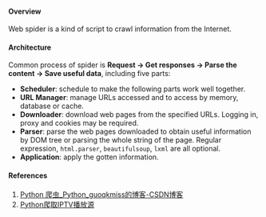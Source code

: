 #### Overview

Web spider is a kind of script to crawl information from the Internet.

#### Architecture

Common process of spider is **Request -> Get responses -> Parse the content -> Save useful data**, including five parts:

- **Scheduler**: schedule to make the following parts work well together.
- **URL Manager**: manage URLs accessed and to access by memory, database or cache.
- **Downloader**: download web pages from the specified URLs. Logging in, proxy and cookies may be required.
- **Parser**: parse the web pages downloaded to obtain useful information by DOM tree or parsing the whole string of the page. Regular expression, `html.parser`, `beautifulsoup`, `lxml` are all optional.
- **Application**: apply the gotten information.

#### References

1. [Python 爬虫_Python_guoqkmiss的博客-CSDN博客](https://blog.csdn.net/guoqiankunmiss/article/details/83929625)
2. [Python爬取IPTV播放源](https://lizhiyong2000.github.io/2019/03/17/python%E7%88%AC%E5%8F%96iptv%E6%92%AD%E6%94%BE%E6%BA%90/)